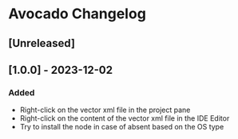 <!-- Keep a Changelog guide -> https://keepachangelog.com -->

# Avocado Changelog

## [Unreleased]

## [1.0.0] - 2023-12-02
### Added
- Right-click on the vector xml file in the project pane
- Right-click on the content of the vector xml file in the IDE Editor
- Try to install the node in case of absent based on the OS type 
